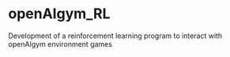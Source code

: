 # openAIgym_RL
Development of a reinforcement learning program to interact with openAIgym environment games
